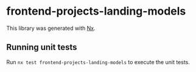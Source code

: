 # frontend-projects-landing-models

This library was generated with [Nx](https://nx.dev).

## Running unit tests

Run `nx test frontend-projects-landing-models` to execute the unit tests.
